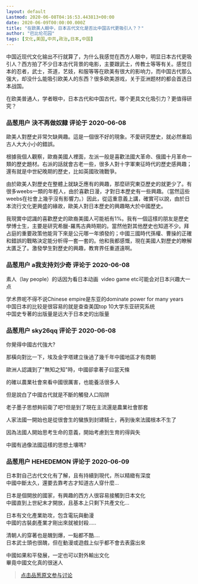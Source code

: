 ```yaml
---
layout: default
Lastmod: 2020-06-08T04:16:53.443813+00:00
date: 2020-06-09T00:00:00.000Z
title: "在欧美人眼中，日本古代文化是否比中国古代更吸引人？？"
author: "巴比伦花园"
tags: [文化,美国,中共,政治,日本,中国]
---
```


中国近现代文化输出不行就算了，为什么我感觉在西方人眼中，明显日本古代更吸引人？西方拍了不少日本古代背景的电影，主要跟武士，传教士等等有关。感觉日本的忍者，武士，茶道，艺妓，和服等等在欧美有很大的影响力，而中国古代那么强大，却没什么能吸引欧美人的东西？很多欧美游戏，关于亚洲题材的都会首选日本战国。  
  
在欧美普通人，学者眼中，日本古代和中国古代，哪个更具文化吸引力？更值得研究？

            
### 品葱用户 **決不再做奴隸** 评论于 2020-06-08
        
歐美人對歷史非常欠缺興趣。這是一個很不好的現象。不愛研究歷史，就必然重蹈古人大大小小的錯誤。  
  
根據我個人觀察，歐裔美國人裡面，左派一般是喜歡法國大革命、俄國十月革命一類的歷史題材。右派的話就會古老一些，很多人對十字軍東征時代的歷史感興趣；還有就是中世紀晚期的歷史，比如英國玫瑰戰爭。  
  
由於歐美人對歷史在整體上就缺乏應有的興趣，那麼研究東亞歷史的就更少了。有很多weebs一類的年輕人，由於喜歡日漫，才對日本歷史有一些興趣。（當然這些weebs在社會上幾乎沒有影響力。）因此，從這重意義上講，確實可以說，由於日本流行文化更興盛的緣故，歐美人對日本歷史的興趣略大於中國歷史。  
  
我現實中認識的喜歡歷史的歐裔美國人可能衹有1%。我有一個這樣的朋友是歷史學博士生，主要是研究希臘-羅馬古典時期的。當然他對其他歷史也知道不少。拜占庭的重要政策他能背下來是公元哪一年頒發的；中國三國時代孫權、曹操的正確和錯誤的戰略決定能分析得一套一套的。他和我都感慨，現在美國人對歷史的瞭解太匱乏了。激發學生對歷史的興趣，教育界任重道遠啊。
        


            
### 品葱用户 **a我支持刘少奇** 评论于 2020-06-08
        
素人（lay people）的话因为看日本动画  video game etc可能会对日本兴趣大一点  
  
学术界呢不得不说Chinese empire是东亚的dominate power for many years  
中国日本的比较是很容易的就是查查美国top 10大学东亚研究系统  
中国史专著的出版量是远大于日本史的出版量
        


            
### 品葱用户 **sky26qq** 评论于 2020-06-08
        
你覺得中國古代強大?  
  
那橫向對比一下，埃及金字塔建立後過了幾千年中國地區才有商朝  
  
歐洲人認識到了"無知之知"時，中國卻拿著子曰當天條  
  
的確以農業社會來看中國很厲害，也能養活很多人  
  
但是說白了中國古代就是不斷的觸發人口陷阱  
  
老子墨子思想夠前衛了吧?但是到了現在主流還是農業社會那套  
  
人家法國一開始也是從很會生的蠻族到封建騎士，再到後來法國根本不生了  
  
因為法國人開始思考生命的意義，開始考慮到生育的得與失  
  
中國有過像法國這樣的思想土壤嗎?
        


            
### 品葱用户 **HEHEDEMON** 评论于 2020-06-09
        
日本對自己古代文化有了解，且有持續到現代，所以精緻有深度  
中國中斷太久，還要去靠考古才知道古人穿什麼...  
  
日本是個開放的國家，有興趣的西方人很容易接觸到日本文化  
中國直到上世紀末才開放，且基本上只剩下共產文化...  
  
日本有文化產業助攻，包含電玩與動漫  
中國的古裝劇產業才剛出來就被封殺.....   
  
清朝人的穿著也是醜到爆，一點都不酷....   
日本武士頭也很醜，但在動漫或遊戲上似乎都不會去表露出來  
  
中國如果和平發展，一定也可以對外輸出文化  
畢竟中國文化真的很迷人
        






> [点击品葱原文参与讨论](https://pincong.rocks/article/20151)

